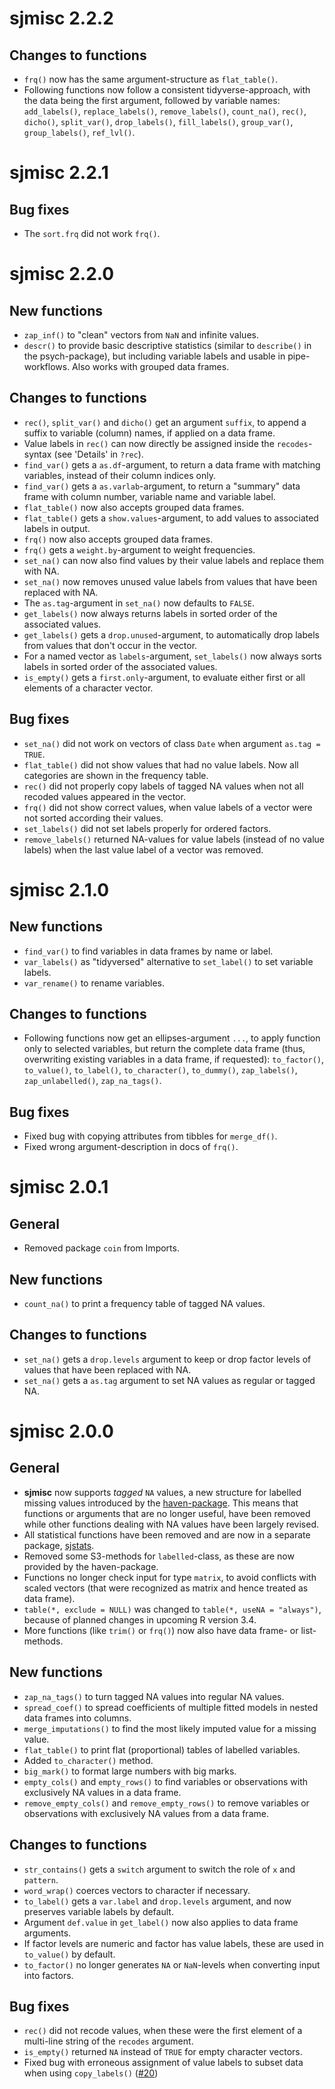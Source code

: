 # sjmisc 2.2.2

## Changes to functions

* `frq()` now has the same argument-structure as `flat_table()`.
* Following functions now follow a consistent tidyverse-approach, with the data being the first argument, followed by variable names: `add_labels()`, `replace_labels()`, `remove_labels()`, `count_na()`, `rec()`, `dicho()`, `split_var()`, `drop_labels()`, `fill_labels()`, `group_var()`, `group_labels()`, `ref_lvl()`.

# sjmisc 2.2.1

## Bug fixes

* The `sort.frq` did not work `frq()`.

# sjmisc 2.2.0

## New functions

* `zap_inf()` to "clean" vectors from `NaN` and infinite values.
* `descr()` to provide basic descriptive statistics (similar to `describe()` in the psych-package), but including variable labels and usable in pipe-workflows. Also works with grouped data frames.

## Changes to functions

* `rec()`, `split_var()` and `dicho()` get an argument `suffix`, to append a suffix to variable (column) names, if applied on a data frame.
* Value labels in `rec()` can now directly be assigned inside the `recodes`-syntax (see 'Details' in `?rec`).
* `find_var()` gets a `as.df`-argument, to return a data frame with matching variables, instead of their column indices only.
* `find_var()` gets a `as.varlab`-argument, to return a "summary" data frame with column number, variable name and variable label.
* `flat_table()` now also accepts grouped data frames.
* `flat_table()` gets a `show.values`-argument, to add values to associated labels in output.
* `frq()` now also accepts grouped data frames.
* `frq()` gets a `weight.by`-argument to weight frequencies.
* `set_na()` can now also find values by their value labels and replace them with NA.
* `set_na()` now removes unused value labels from values that have been replaced with NA.
* The `as.tag`-argument in `set_na()` now defaults to `FALSE`.
* `get_labels()` now always returns labels in sorted order of the associated values.
* `get_labels()` gets a `drop.unused`-argument, to automatically drop labels from values that don't occur in the vector.
* For a named vector as `labels`-argument, `set_labels()` now always sorts labels in sorted order of the associated values.
* `is_empty()` gets a `first.only`-argument, to evaluate either first or all elements of a character vector.

## Bug fixes

* `set_na()` did not work on vectors of class `Date` when argument `as.tag = TRUE`.
* `flat_table()` did not show values that had no value labels. Now all categories are shown in the frequency table.
* `rec()` did not properly copy labels of tagged NA values when not all recoded values appeared in the vector.
* `frq()` did not show correct values, when value labels of a vector were not sorted according their values.
* `set_labels()` did not set labels properly for ordered factors.
* `remove_labels()` returned NA-values for value labels (instead of no value labels) when the last value label of a vector was removed.


# sjmisc 2.1.0

## New functions

* `find_var()` to find variables in data frames by name or label.
* `var_labels()` as "tidyversed" alternative to `set_label()` to set variable labels.
* `var_rename()` to rename variables.

## Changes to functions

* Following functions now get an ellipses-argument `...`, to apply function only to selected variables, but return the complete data frame (thus, overwriting existing variables in a data frame, if requested): `to_factor()`, `to_value()`, `to_label()`, `to_character()`, `to_dummy()`, `zap_labels()`, `zap_unlabelled()`, `zap_na_tags()`.

## Bug fixes

* Fixed bug with copying attributes from tibbles for `merge_df()`.
* Fixed wrong argument-description in docs of `frq()`.

# sjmisc 2.0.1

## General

* Removed package `coin` from Imports.

## New functions

* `count_na()` to print a frequency table of tagged NA values.

## Changes to functions

* `set_na()` gets a `drop.levels` argument to keep or drop factor levels of values that have been replaced with NA.
* `set_na()` gets a `as.tag` argument to set NA values as regular or tagged NA.


# sjmisc 2.0.0

## General

* **sjmisc** now supports _tagged_ `NA` values, a new structure for labelled missing values introduced by the [haven-package](https://cran.r-project.org/package=haven). This means that functions or arguments that are no longer useful, have been removed while other functions dealing with NA values have been largely revised.
* All statistical functions have been removed and are now in a separate package, [sjstats](https://cran.r-project.org/package=sjstats).
* Removed some S3-methods for `labelled`-class, as these are now provided by the haven-package.
* Functions no longer check input for type `matrix`, to avoid conflicts with scaled vectors (that were recognized as matrix and hence treated as data frame).
* `table(*, exclude = NULL)` was changed to `table(*, useNA = "always")`, because of planned changes in upcoming R version 3.4.
* More functions (like `trim()` or `frq()`) now also have data frame- or list-methods.

## New functions

* `zap_na_tags()` to turn tagged NA values into regular NA values.
* `spread_coef()` to spread coefficients of multiple fitted models in nested data frames into columns.
* `merge_imputations()` to find the most likely imputed value for a missing value.
* `flat_table()` to print flat (proportional) tables of labelled variables.
* Added `to_character()` method.
* `big_mark()` to format large numbers with big marks.
* `empty_cols()` and `empty_rows()` to find variables or observations with exclusively NA values in a data frame.
* `remove_empty_cols()` and `remove_empty_rows()` to remove variables or observations with exclusively NA values from a data frame.

## Changes to functions
* `str_contains()` gets a `switch` argument to switch the role of `x` and `pattern`.
* `word_wrap()` coerces vectors to character if necessary.
* `to_label()` gets a `var.label` and `drop.levels` argument, and now preserves variable labels by default.
* Argument `def.value` in `get_label()` now also applies to data frame arguments.
* If factor levels are numeric and factor has value labels, these are used in `to_value()` by default.
* `to_factor()` no longer generates `NA` or `NaN`-levels when converting input into factors.

## Bug fixes
* `rec()` did not recode values, when these were the first element of a multi-line string of the `recodes` argument.
* `is_empty()` returned `NA` instead of `TRUE` for empty character vectors.
* Fixed bug with erroneous assignment of value labels to subset data when using `copy_labels()` ([#20](https://github.com/sjPlot/sjmisc/issues/20))
